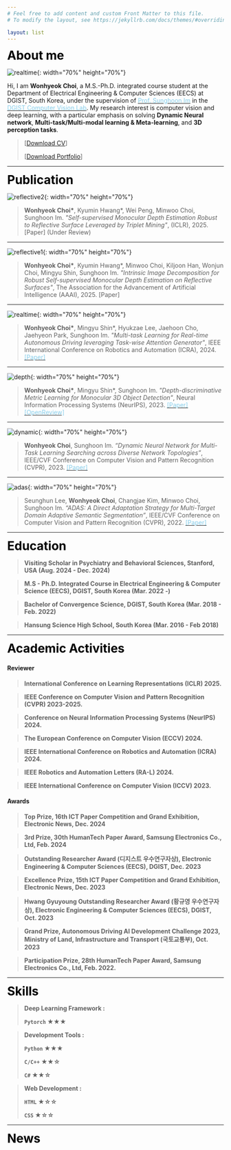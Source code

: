 ```yaml
---
# Feel free to add content and custom Front Matter to this file.
# To modify the layout, see https://jekyllrb.com/docs/themes/#overriding-theme-defaults

layout: list
---
```


<!-- # Welcome ! -->
<!-- ![header](./assets/img/angle-double-right.svg){: width="30" height="30"} -->
<!-- ![header](./assets/img/header.jpg){: width="30" height="30"} -->
<b><span style="color:black; font-size:200%">
About me
</span></b>

![realtime](./assets/img/me2.jpg){: width="70%" height="70%"}

Hi, I am __Wonhyeok Choi__, a M.S.-Ph.D. integrated course student at the Department of Electrical Engineering & Computer Sciences (EECS) at DGIST, South Korea, under the supervision of [<span style='color: skyblue'>Prof. Sunghoon Im</span>](https://sunghoonim.github.io/) in the [<span style='color: skyblue'>DGIST Computer Vision Lab</span>](https://cvlab.dgist.ac.kr/).
My research interest is computer vision and deep learning, with a particular emphasis on solving __Dynamic Neural network__, __Multi-task/Multi-modal learning & Meta-learning__, and __3D perception tasks__.

> [<a href="./assets/Curriculum_Vitae.pdf" download="cv.pdf">Download CV</a>]
>
> [<a href="./assets/Portfolio_wonhyeok_choi.pdf" download="portfolio.pdf">Download Portfolio</a>]


***

<b><span style="color:black; font-size:200%">
Publication
</span></b>

![reflective2](./assets/img/publication/iclr25.png){: width="70%" height="70%"}

>__Wonhyeok Choi\*__, Kyumin Hwang*, Wei Peng, Minwoo Choi, Sunghoon Im. _"Self-supervised Monocular Depth Estimation Robust to Reflective Surface Leveraged by Triplet Mining"_, (ICLR), 2025.
[Paper] (Under Review)
<!-- [<span style='color: skyblue'>[Paper]</span>](https://arxiv.org/abs/2403.03468) -->

***

![reflective1](./assets/img/publication/aaai25.png){: width="70%" height="70%"}

>__Wonhyeok Choi\*__, Kyumin Hwang*, Minwoo Choi, Kiljoon Han, Wonjun Choi, Mingyu Shin, Sunghoon Im. _"Intrinsic Image Decomposition for Robust Self-supervised Monocular Depth Estimation on Reflective Surfaces"_, The Association for the Advancement of Artificial Intelligence (AAAI), 2025.
[Paper]
<!-- [<span style='color: skyblue'>[Paper]</span>](https://arxiv.org/abs/2403.03468) -->

***

![realtime](./assets/img/publication/icra24.gif){: width="70%" height="70%"}

>__Wonhyeok Choi\*__, Mingyu Shin\*, Hyukzae Lee, Jaehoon Cho, Jaehyeon Park, Sunghoon Im. _"Multi-task Learning for Real-time Autonomous Driving leveraging Task-wise Attention Generator"_, IEEE International Conference on Robotics and Automation (ICRA), 2024.
[<span style='color: skyblue'>[Paper]</span>](https://arxiv.org/abs/2403.03468)


***

![depth](./assets/img/publication/nips23.png){: width="70%" height="70%"}

>__Wonhyeok Choi\*__, Mingyu Shin\*, Sunghoon Im. _"Depth-discriminative Metric Learning for Monocular 3D Object Detection"_, Neural Information Processing Systems (NeurIPS), 2023.
[<span style='color: skyblue'>[Paper]</span>](https://proceedings.neurips.cc/paper_files/paper/2023/hash/fda257e65f46e21dbc117b20fd0aba3c-Abstract-Conference.html)
[<span style='color: skyblue'>[OpenReview]</span>](https://openreview.net/forum?id=ZNBblMEP16)

***

![dynamic](./assets/img/publication/cvpr23.png){: width="70%" height="70%"}

>__Wonhyeok Choi__, Sunghoon Im. _“Dynamic Neural Network for Multi-Task Learning Searching across Diverse Network Topologies”_, IEEE/CVF Conference on Computer Vision and Pattern Recognition (CVPR), 2023.
[<span style='color: skyblue'>[Paper]</span>](https://openaccess.thecvf.com/content/CVPR2023/html/Choi_Dynamic_Neural_Network_for_Multi-Task_Learning_Searching_Across_Diverse_Network_CVPR_2023_paper.html)

***

![adas](./assets/img/publication/cvpr22.png){: width="70%" height="70%"}

>Seunghun Lee, __Wonhyeok Choi__, Changjae Kim, Minwoo Choi, Sunghoon Im. _“ADAS: A Direct Adaptation Strategy for Multi-Target Domain Adaptive Semantic Segmentation”_, IEEE/CVF Conference on Computer Vision and Pattern Recognition (CVPR), 2022.
[<span style='color: skyblue'>[Paper]</span>](https://openaccess.thecvf.com/content/CVPR2022/html/Lee_ADAS_A_Direct_Adaptation_Strategy_for_Multi-Target_Domain_Adaptive_Semantic_CVPR_2022_paper.html)

***

<b><span style="color:black; font-size:200%">
Education
</span><b>

>__Visiting Scholar__ in Psychiatry and Behavioral Sciences, Stanford, USA (Aug. 2024 - Dec. 2024)

>__M.S - Ph.D. Integrated Course__ in Electrical Engineering & Computer Science (EECS), DGIST, South Korea (Mar. 2022 -)

>__Bachelor of Convergence Science__, DGIST, South Korea (Mar. 2018 - Feb. 2022)

>Hansung Science High School, South Korea (Mar. 2016 - Feb 2018)

***

<b><span style="color:black; font-size:200%">
Academic Activities
</span><b>

#### Reviewer

>International Conference on Learning Representations (ICLR) 2025.

>IEEE Conference on Computer Vision and Pattern Recognition (CVPR) 2023-2025.

>Conference on Neural Information Processing Systems (NeurIPS) 2024.

>The European Conference on Computer Vision (ECCV) 2024.

>IEEE International Conference on Robotics and Automation (ICRA) 2024.

>IEEE Robotics and Automation Letters (RA-L) 2024.

>IEEE International Conference on Computer Vision (ICCV) 2023.

#### Awards

>Top Prize, 16th ICT Paper Competition and Grand Exhibition, Electronic News, Dec. 2024

>3rd Prize, 30th HumanTech Paper Award, Samsung Electronics Co., Ltd, Feb. 2024

>Outstanding Researcher Award (디지스트 우수연구자상), Electronic Engineering & Computer Sciences (EECS), DGIST, Dec. 2023

>Excellence Prize, 15th ICT Paper Competition and Grand Exhibition, Electronic News, Dec. 2023

>Hwang Gyuyoung Outstanding Researcher Award (황규영 우수연구자상), Electronic Engineering & Computer Sciences (EECS), DGIST, Oct. 2023

>Grand Prize, Autonomous Driving AI Development Challenge 2023, Ministry of Land, Infrastructure and Transport (국토교통부), Oct. 2023

>Participation Prize, 28th HumanTech Paper Award, Samsung Electronics Co., Ltd, Feb. 2022.

***

<b><span style="color:black; font-size:200%">
Skills
</span><b>

>__Deep Learning Framework__ :
>
>`Pytorch` ★★★

>__Development Tools__ :
>
>`Python` ★★★
>
>`C/C++` ★★☆
>
>`C#` ★★☆

>__Web Development__ :
>
>`HTML` ★☆☆
>
>`CSS` ★☆☆

<!-- >__Language__ :
>
>`English` ☆☆☆
>
>`Korean` ★☆☆ -->

***

<b><span style="color:black; font-size:200%">
News
</span><b>
